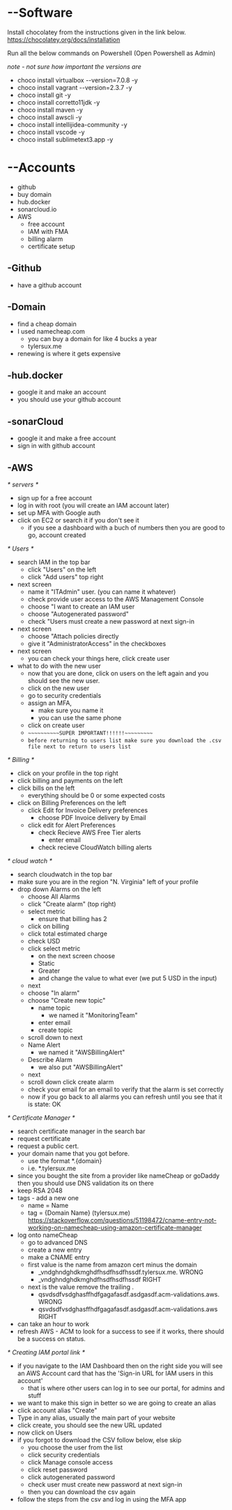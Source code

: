 # --Software

Install chocolatey from the instructions given in the link below.
https://chocolatey.org/docs/installation

Run all the below commands on Powershell (Open Powershell as Admin)

_*note - not sure how important the versions are*_

- choco install virtualbox --version=7.0.8 -y
- choco install vagrant --version=2.3.7 -y
- choco install git -y
- choco install corretto11jdk -y
- choco install maven -y
- choco install awscli -y
- choco install intellijidea-community -y
- choco install vscode -y
- choco install sublimetext3.app -y

# --Accounts

- github
- buy domain
- hub.docker
- sonarcloud.io
- AWS
  - free account
  - IAM with FMA
  - billing alarm
  - certificate setup

## -Github

- have a github account

## -Domain

- find a cheap domain
- I used namecheap.com
  - you can buy a domain for like 4 bucks a year
  - tylersux.me
- renewing is where it gets expensive

## -hub.docker

- google it and make an account
- you should use your github account

## -sonarCloud

- google it and make a free account
- sign in with github account

## -AWS

_* servers *_

- sign up for a free account
- log in with root (you will create an IAM account later)
- set up MFA with Google auth
- click on EC2 or search it if you don't see it
  - if you see a dashboard with a buch of numbers then you are good to go, account created

_* Users *_

- search IAM in the top bar
  - click "Users" on the left
  - click "Add users" top right
- next screen
  - name it "ITAdmin" user. (you can name it whatever)
  - check provide user access to the AWS Management Console
  - choose "I want to create an IAM user
  - choose "Autogenerated password"
  - check "Users must create a new password at next sign-in
- next screen
  - choose "Attach policies directly
  - give it "AdministratorAccess" in the checkboxes
- next screen
  - you can check your things here, click create user
- what to do with the new user
  - now that you are done, click on users on the left again and you should see the new user.
  - click on the new user
  - go to security credentials
  - assign an MFA,
    - make sure you name it
    - you can use the same phone
  - click on create user
  - `~~~~~~~~~~SUPER IMPORTANT!!!!!!~~~~~~~~~`
  - `before returning to users list make sure you download the .csv file next to return to users list`

_* Billing *_

- click on your profile in the top right
- click billing and payments on the left
- click bills on the left
  - everything should be 0 or some expected costs
- click on Billing Preferences on the left
  - click Edit for Invoice Delivery preferences
    - choose PDF Invoice delivery by Email
  - click edit for Alert Preferences
    - check Recieve AWS Free Tier alerts
      - enter email
    - check recieve CloudWatch billing alerts

_* cloud watch *_

- search cloudwatch in the top bar
- make sure you are in the region "N. Virginia" left of your profile
- drop down Alarms on the left
  - choose All Alarms
  - click "Create alarm" (top right)
  - select metric
    - ensure that billing has 2
  - click on billing
  - click total estimated charge
  - check USD
  - click select metric
    - on the next screen choose
    - Static
    - Greater
    - and change the value to what ever (we put 5 USD in the input)
  - next
  - choose "In alarm"
  - choose "Create new topic"
    - name topic
      - we named it "MonitoringTeam"
    - enter email
    - create topic
  - scroll down to next
  - Name Alert
    - we named it "AWSBillingAlert"
  - Describe Alarm
    - we also put "AWSBillingAlert"
  - next
  - scroll down click create alarm
  - check your email for an email to verify that the alarm is set correctly
  - now if you go back to all alarms you can refresh until you see that it is state: OK

_* Certificate Manager *_

- search certificate manager in the search bar
- request certificate
- request a public cert.
- your domain name that you got before.
  - use the format \*.{domain}
  - i.e. \*.tylersux.me
- since you bought the site from a provider like nameCheap or goDaddy then you should use DNS validation its on there
- keep RSA 2048
- tags - add a new one
  - name = Name
  - tag = {Domain Name} (tylersux.me)
    https://stackoverflow.com/questions/51198472/cname-entry-not-working-on-namecheap-using-amazon-certificate-manager
- log onto nameCheap
  - go to advanced DNS
  - create a new entry
  - make a CNAME entry
  - first value is the name from amazon cert minus the domain
    - \_vndghndghdkmghdfhsdfhsdfhssdf.tylersux.me. WRONG
    - \_vndghndghdkmghdfhsdfhsdfhssdf RIGHT
  - next is the value remove the trailing .
    - qsvdsdfvsdghasffhdfgagafasdf.asdgasdf.acm-validations.aws. WRONG
    - qsvdsdfvsdghasffhdfgagafasdf.asdgasdf.acm-validations.aws RIGHT
- can take an hour to work
- refresh AWS - ACM to look for a success to see if it works, there should be a success on status.

_* Creating IAM portal link *_

- if you navigate to the IAM Dashboard then on the right side you will see an AWS Account card that has the 'Sign-in URL for IAM users in this account'
  - that is where other users can log in to see our portal, for admins and stuff
- we want to make this sign in better so we are going to create an alias
- click account alias "Create"
- Type in any alias, usually the main part of your website
- click create, you should see the new URL updated
- now click on Users
- if you forgot to download the CSV follow below, else skip
  - you choose the user from the list
  - click security credentials
  - click Manage console access
  - click reset password
  - click autogenerated password
  - check user must create new password at next sign-in
  - then you can download the csv again
- follow the steps from the csv and log in using the MFA app
